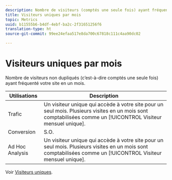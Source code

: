 ```yaml
---
description: Nombre de visiteurs (comptés une seule fois) ayant fréquenté votre site en un mois.
title: Visiteurs uniques par mois
topic: Metrics
uuid: b11555b6-b4df-4ebf-ba2c-2f31651256f6
translation-type: ht
source-git-commit: 99ee24efaa517e8da700c67818c111c4aa90dc02

---
```



# Visiteurs uniques par mois

Nombre de visiteurs non dupliqués (c’est-à-dire comptés une seule fois) ayant fréquenté votre site en un mois.

| Utilisations | Description |
|---|---|
| Trafic | Un visiteur unique qui accède à votre site pour un seul mois. Plusieurs visites en un mois sont comptabilisées comme un [!UICONTROL Visiteur mensuel unique]. |
| Conversion | S.O. |
| Ad Hoc Analysis | Un visiteur unique qui accède à votre site pour un seul mois. Plusieurs visites en un mois sont comptabilisées comme un [!UICONTROL Visiteur mensuel unique]. |

Voir [Visiteurs uniques](/help/components/c-variables/c-metrics/metrics-unique-visitors.md).
